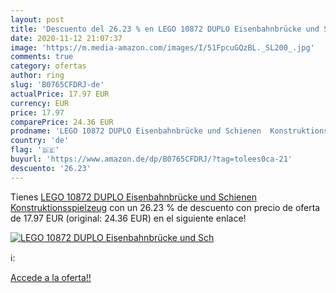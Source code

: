 ```yaml
---
layout: post
title: 'Descuento del 26.23 % en LEGO 10872 DUPLO Eisenbahnbrücke und Sch'
date: 2020-11-12 21:07:37
image: 'https://m.media-amazon.com/images/I/51FpcuGQzBL._SL200_.jpg'
comments: true
category: ofertas
author: ring
slug: 'B0765CFDRJ-de'
actualPrice: 17.97 EUR
currency: EUR
price: 17.97
comparePrice: 24.36 EUR
prodname: 'LEGO 10872 DUPLO Eisenbahnbrücke und Schienen  Konstruktionsspielzeug'
country: 'de'
flag: '🇩🇪'
buyurl: 'https://www.amazon.de/dp/B0765CFDRJ/?tag=tolees0ca-21'
descuento: '26.23'
---
```


Tienes [LEGO 10872 DUPLO Eisenbahnbrücke und Schienen  Konstruktionsspielzeug](https://www.amazon.de/dp/B0765CFDRJ/?tag=tolees0ca-21) con un 26.23 % de descuento con precio de oferta de 17.97 EUR (original: 24.36 EUR) en el siguiente enlace!

[![LEGO 10872 DUPLO Eisenbahnbrücke und Sch](https://m.media-amazon.com/images/I/51FpcuGQzBL._SL200_.jpg)](https://www.amazon.de/dp/B0765CFDRJ/?tag=tolees0ca-21)

ℹ️:


[Accede a la oferta!!](https://www.amazon.de/dp/B0765CFDRJ/?tag=tolees0ca-21)
